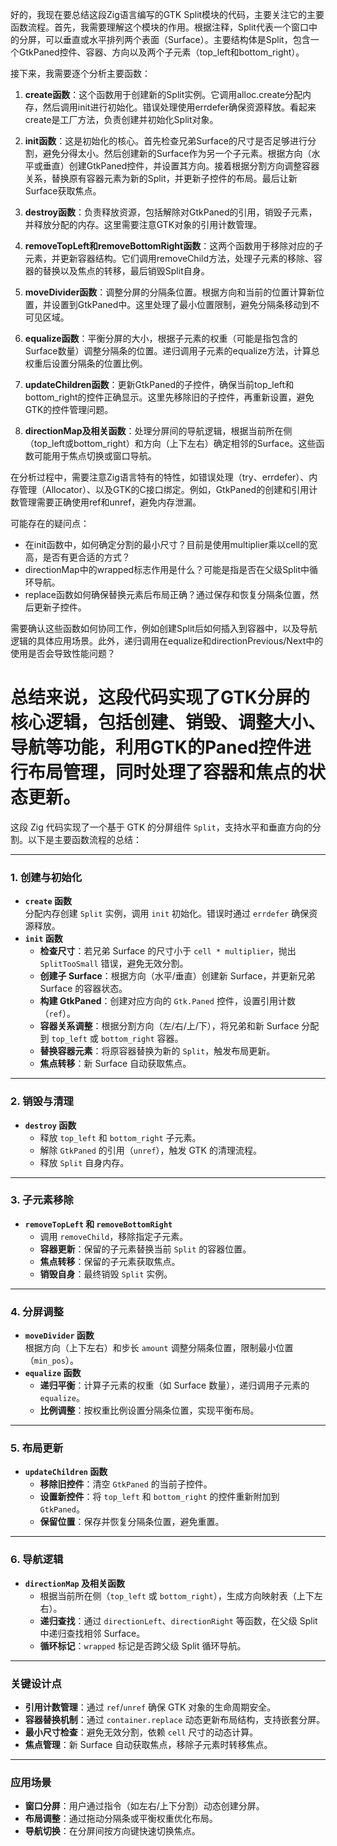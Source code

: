 好的，我现在要总结这段Zig语言编写的GTK Split模块的代码，主要关注它的主要函数流程。首先，我需要理解这个模块的作用。根据注释，Split代表一个窗口中的分屏，可以垂直或水平排列两个表面（Surface）。主要结构体是Split，包含一个GtkPaned控件、容器、方向以及两个子元素（top_left和bottom_right）。

接下来，我需要逐个分析主要函数：

1. **create函数**：这个函数用于创建新的Split实例。它调用alloc.create分配内存，然后调用init进行初始化。错误处理使用errdefer确保资源释放。看起来create是工厂方法，负责创建并初始化Split对象。

2. **init函数**：这是初始化的核心。首先检查兄弟Surface的尺寸是否足够进行分割，避免分得太小。然后创建新的Surface作为另一个子元素。根据方向（水平或垂直）创建GtkPaned控件，并设置其方向。接着根据分割方向调整容器关系，替换原有容器元素为新的Split，并更新子控件的布局。最后让新Surface获取焦点。

3. **destroy函数**：负责释放资源，包括解除对GtkPaned的引用，销毁子元素，并释放分配的内存。这里需要注意GTK对象的引用计数管理。

4. **removeTopLeft和removeBottomRight函数**：这两个函数用于移除对应的子元素，并更新容器结构。它们调用removeChild方法，处理子元素的移除、容器的替换以及焦点的转移，最后销毁Split自身。

5. **moveDivider函数**：调整分屏的分隔条位置。根据方向和当前的位置计算新位置，并设置到GtkPaned中。这里处理了最小位置限制，避免分隔条移动到不可见区域。

6. **equalize函数**：平衡分屏的大小，根据子元素的权重（可能是指包含的Surface数量）调整分隔条的位置。递归调用子元素的equalize方法，计算总权重后设置分隔条的位置比例。

7. **updateChildren函数**：更新GtkPaned的子控件，确保当前top_left和bottom_right的控件正确显示。这里先移除旧的子控件，再重新设置，避免GTK的控件管理问题。

8. **directionMap及相关函数**：处理分屏间的导航逻辑，根据当前所在侧（top_left或bottom_right）和方向（上下左右）确定相邻的Surface。这些函数可能用于焦点切换或窗口导航。

在分析过程中，需要注意Zig语言特有的特性，如错误处理（try、errdefer）、内存管理（Allocator）、以及GTK的C接口绑定。例如，GtkPaned的创建和引用计数管理需要正确使用ref和unref，避免内存泄漏。

可能存在的疑问点：
- 在init函数中，如何确定分割的最小尺寸？目前是使用multiplier乘以cell的宽高，是否有更合适的方式？
- directionMap中的wrapped标志作用是什么？可能是指是否在父级Split中循环导航。
- replace函数如何确保替换元素后布局正确？通过保存和恢复分隔条位置，然后更新子控件。

需要确认这些函数如何协同工作，例如创建Split后如何插入到容器中，以及导航逻辑的具体应用场景。此外，递归调用在equalize和directionPrevious/Next中的使用是否会导致性能问题？

总结来说，这段代码实现了GTK分屏的核心逻辑，包括创建、销毁、调整大小、导航等功能，利用GTK的Paned控件进行布局管理，同时处理了容器和焦点的状态更新。
================================================
这段 Zig 代码实现了一个基于 GTK 的分屏组件 `Split`，支持水平和垂直方向的分割。以下是主要函数流程的总结：

---

### **1. 创建与初始化**
- **`create` 函数**  
  分配内存创建 `Split` 实例，调用 `init` 初始化。错误时通过 `errdefer` 确保资源释放。
- **`init` 函数**  
  - **检查尺寸**：若兄弟 Surface 的尺寸小于 `cell * multiplier`，抛出 `SplitTooSmall` 错误，避免无效分割。
  - **创建子 Surface**：根据方向（水平/垂直）创建新 Surface，并更新兄弟 Surface 的容器状态。
  - **构建 GtkPaned**：创建对应方向的 `Gtk.Paned` 控件，设置引用计数（`ref`）。
  - **容器关系调整**：根据分割方向（左/右/上/下），将兄弟和新 Surface 分配到 `top_left` 或 `bottom_right` 容器。
  - **替换容器元素**：将原容器替换为新的 `Split`，触发布局更新。
  - **焦点转移**：新 Surface 自动获取焦点。

---

### **2. 销毁与清理**
- **`destroy` 函数**  
  - 释放 `top_left` 和 `bottom_right` 子元素。
  - 解除 `GtkPaned` 的引用（`unref`），触发 GTK 的清理流程。
  - 释放 `Split` 自身内存。

---

### **3. 子元素移除**
- **`removeTopLeft` 和 `removeBottomRight`**  
  - 调用 `removeChild`，移除指定子元素。
  - **容器更新**：保留的子元素替换当前 `Split` 的容器位置。
  - **焦点转移**：保留的子元素获取焦点。
  - **销毁自身**：最终销毁 `Split` 实例。

---

### **4. 分屏调整**
- **`moveDivider` 函数**  
  根据方向（上下左右）和步长 `amount` 调整分隔条位置，限制最小位置（`min_pos`）。
- **`equalize` 函数**  
  - **递归平衡**：计算子元素的权重（如 Surface 数量），递归调用子元素的 `equalize`。
  - **比例调整**：按权重比例设置分隔条位置，实现平衡布局。

---

### **5. 布局更新**
- **`updateChildren` 函数**  
  - **移除旧控件**：清空 `GtkPaned` 的当前子控件。
  - **设置新控件**：将 `top_left` 和 `bottom_right` 的控件重新附加到 `GtkPaned`。
  - **保留位置**：保存并恢复分隔条位置，避免重置。

---

### **6. 导航逻辑**
- **`directionMap` 及相关函数**  
  - 根据当前所在侧（`top_left` 或 `bottom_right`），生成方向映射表（上下左右）。
  - **递归查找**：通过 `directionLeft`、`directionRight` 等函数，在父级 Split 中递归查找相邻 Surface。
  - **循环标记**：`wrapped` 标记是否跨父级 Split 循环导航。

---

### **关键设计点**
- **引用计数管理**：通过 `ref`/`unref` 确保 GTK 对象的生命周期安全。
- **容器替换机制**：通过 `container.replace` 动态更新布局结构，支持嵌套分屏。
- **最小尺寸检查**：避免无效分割，依赖 `cell` 尺寸的动态计算。
- **焦点管理**：新 Surface 自动获取焦点，移除子元素时转移焦点。

---

### **应用场景**
- **窗口分屏**：用户通过指令（如左右/上下分割）动态创建分屏。
- **布局调整**：通过拖动分隔条或平衡权重优化布局。
- **导航切换**：在分屏间按方向键快速切换焦点。